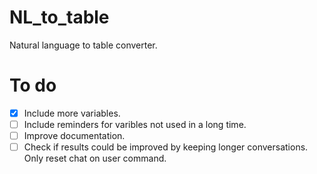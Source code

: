 # NL_to_table
Natural language to table converter.

# To do
- [x] Include more variables.
- [ ] Include reminders for varibles not used in a long time.
- [ ] Improve documentation.
- [ ] Check if results could be improved by keeping longer conversations. Only reset chat on user command.
